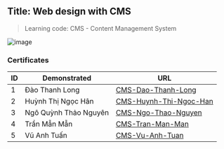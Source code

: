 ## Title: Web design with CMS

> Learning code: CMS - Content Management System

![image](https://user-images.githubusercontent.com/90561566/209668186-0566cf19-fc02-4510-85d9-00ca7481bc36.png)

### Certificates

| ID | Demonstrated | URL |
| --- | --- | --- |
| 1 | Đào Thanh Long | [CMS-Dao-Thanh-Long](./Certificates/CMS-Dao-Thanh-Long.pdf) |
| 2 | Huỳnh Thị Ngọc Hân | [CMS-Huynh-Thi-Ngoc-Han](./Certificates/CMS-Huynh-Thi-Ngoc-Han.pdf) |
| 3 | Ngô Quỳnh Thảo Nguyên | [CMS-Ngo-Thao-Nguyen](./Certificates/CMS-Ngo-Thao-Nguyen.pdf) |
| 4 | Trần Mẫn Mẫn | [CMS-Tran-Man-Man](./Certificates/CMS-Tran-Man-Man.pdf) |
| 5 | Vũ Anh Tuấn | [CMS-Vu-Anh-Tuan](./Certificates/CMS-Vu-Anh-Tuan.pdf) |
